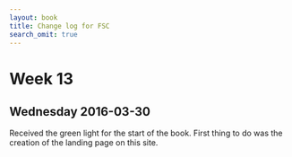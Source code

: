 ```yaml
---
layout: book
title: Change log for FSC
search_omit: true
---
```


# Week 13

## Wednesday 2016-03-30 

Received the green light for the start of the book. First thing to do
was the creation of the landing page on this site.
